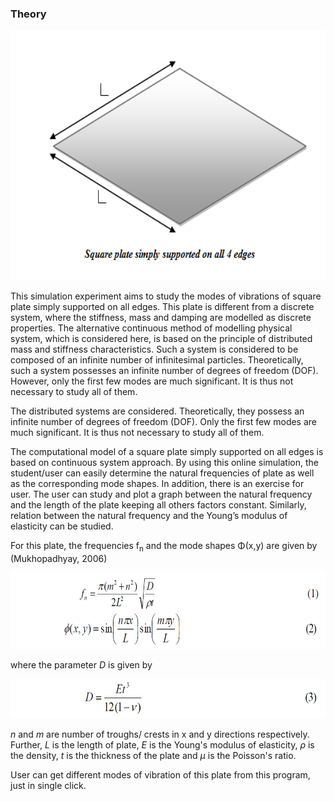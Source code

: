 
### Theory

<center><img src="images/th1.png" height="400px"/></center>


This simulation experiment aims to study the modes of vibrations of square plate simply supported on all edges. This plate is different from a discrete system, where the stiffness, mass and damping are modelled as discrete properties. The alternative continuous method of modelling physical system, which is considered here, is based on the principle of distributed mass and stiffness characteristics. Such a system is considered to be composed of an infinite number of infinitesimal particles. Theoretically, such a system possesses an infinite number of degrees of freedom (DOF). However, only the first few modes are much significant. It is thus not necessary to study all of them.

The distributed systems are considered. Theoretically, they possess an infinite number of degrees of freedom (DOF). Only the first few modes are much significant. It is thus not necessary to study all of them.


The computational model of a square plate simply supported on all edges is based on continuous system approach. By using this online simulation, the student/user can easily determine the natural frequencies of plate as well as the corresponding mode shapes. In addition, there is an exercise for user. The user can study and plot a graph between the natural frequency and the length of the plate keeping all others factors constant. Similarly, relation between the natural frequency and the Young’s modulus of elasticity can be studied.

For this plate, the frequencies f<sub>n</sub> and the mode shapes Φ(x,y) are given by (Mukhopadhyay, 2006)


<img src="images/th2.png" height="122px" />


where the parameter <i>D</i> is given by


<img src="images/th3.png" height="63px"/>


<i>n</i> and <i>m</i> are number of troughs/ crests in x and y directions respectively. Further, <i>L</i> is the length of plate, <i>E</i> is the Young's modulus of elasticity, <i>ρ</i> is the density, <i>t</i> is the thickness of the plate and <i>&#956;</i> is the Poisson's ratio.

User can get different modes of vibration of this plate from this program, just in single click.
